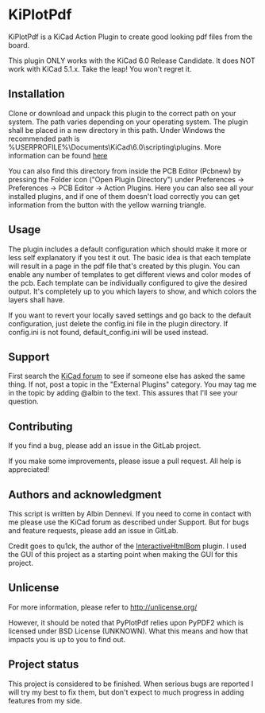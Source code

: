 # KiPlotPdf

KiPlotPdf is a KiCad Action Plugin to create good looking pdf files from the board.

This plugin ONLY works with the KiCad 6.0 Release Candidate. It does NOT work with KiCad 5.1.x. Take the leap! You won't regret it.

## Installation
Clone or download and unpack this plugin to the correct path on your system. The path varies depending on your operating system. The plugin shall be placed in a new directory in this path. Under Windows the recommended path is %USERPROFILE%\Documents\KiCad\6.0\scripting\plugins\. More information can be found [here](https://dev-docs.kicad.org/en/python/pcbnew/)

You can also find this directory from inside the PCB Editor (Pcbnew) by pressing the Folder icon ("Open Plugin Directory") under Preferences -> Preferences -> PCB Editor -> Action Plugins. Here you can also see all your installed plugins, and if one of them doesn't load correctly you can get information from the button with the yellow warning triangle.

## Usage
The plugin includes a default configuration which should make it more or less self explanatory if you test it out. The basic idea is that each template will result in a page in the pdf file that's created by this plugin. You can enable any number of templates to get different views and color modes of the pcb. Each template can be individually configured to give the desired output. It's completely up to you which layers to show, and which colors the layers shall have.

If you want to revert your locally saved settings and go back to the default configuration, just delete the config.ini file in the plugin directory. If config.ini is not found, default_config.ini will be used instead.

## Support
First search the [KiCad forum](https://forum.kicad.info/) to see if someone else has asked the same thing. If not, post a topic in the "External Plugins" category. You may tag me in the topic by adding @albin to the text. This assures that I'll see your question.

## Contributing
If you find a bug, please add an issue in the GitLab project.

If you make some improvements, please issue a pull request. All help is appreciated!

## Authors and acknowledgment
This script is written by Albin Dennevi. If you need to come in contact with me please use the KiCad forum as described under Support. But for bugs and feature requests, please add an issue in GitLab.

Credit goes to qu1ck, the author of the [InteractiveHtmlBom](https://github.com/openscopeproject/InteractiveHtmlBom) plugin. I used the GUI of this project as a starting point when making the GUI for this project.

## Unlicense
For more information, please refer to <http://unlicense.org/>

However, it should be noted that PyPlotPdf relies upon PyPDF2 which is licensed under BSD License (UNKNOWN). What this means and how that impacts you is up to you to find out.

## Project status
This project is considered to be finished. When serious bugs are reported I will try my best to fix them, but don't expect to much progress in adding features from my side.